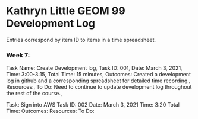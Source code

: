 # Kathryn Little GEOM 99 Development Log
Entries correspond by item ID to items in a time spreadsheet.

### Week 7:
Task Name: Create Development log,
Task ID: 001,
Date: March 3, 2021,
Time: 3:00-3:15,
Total Time: 15 minutes,
Outcomes: Created a development log in github and a corresponding spreadsheet for detailed time recording.,
Resources:, 
To Do: Need to continue to update development log throughout the rest of the course., 

Task: Sign into AWS 
Task ID: 002
Date: March 3, 2021
Time: 3:20
Total Time: 
Outcomes: 
Resources: 
To Do: 
